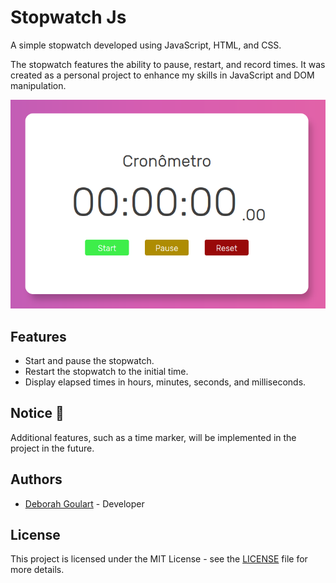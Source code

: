 # Stopwatch Js

A simple stopwatch developed using JavaScript, HTML, and CSS.

The stopwatch features the ability to pause, restart, and record times. It was created as a personal project to enhance my skills in JavaScript and DOM manipulation.

![Stopwatch Js](img/Screenshot%20from%202023-11-02%2013-58-19.png)

## Features

- Start and pause the stopwatch.
- Restart the stopwatch to the initial time.
- Display elapsed times in hours, minutes, seconds, and milliseconds.

## Notice 🛑

Additional features, such as a time marker, will be implemented in the project in the future.

## Authors

- [Deborah Goulart](https://github.com/DebGoulart) - Developer

## License

This project is licensed under the MIT License - see the [LICENSE](LICENSE) file for more details.

